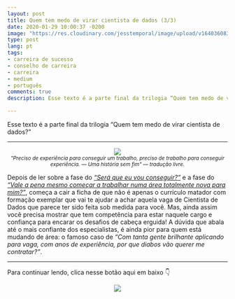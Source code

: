 ```yaml
---
layout: post
title: Quem tem medo de virar cientista de dados (3/3)
date: 2020-01-29 10:00:37 -0200
image: "https://res.cloudinary.com/jesstemporal/image/upload/v1640360835/covers/click-2_f4fsdc.png"
type: post
lang: pt
tags:
- carreira de sucesso
- conselho de carreira
- carreira
- medium
- português
comments: true
description: Esse texto é a parte final da trilogia “Quem tem medo de virar cientista de dados?"

---
```

Esse texto é a parte final da trilogia “Quem tem medo de virar cientista de dados?”

---

<center>
<img src="https://jtemporal.com/images/xp-job.png">
<br>
<small><i>"Preciso de experiência para conseguir um trabalho, preciso de trabalho para conseguir experiência. — Uma história sem fim" — tradução livre.</i></small>
</center>

Depois de ler sobre a fase do [_“Será que eu vou conseguir?”_](https://medium.com/databootcamp/quem-tem-medo-de-virar-cientista-de-dados-1-3-148ae98a01dd) e a fase do [_“Vale a pena mesmo começar a trabalhar numa área totalmente nova para mim?”_](https://medium.com/pizzadedados/quem-tem-medo-de-virar-cientista-de-dados-e0a32f45af1a), começa a cair a ficha de que não é apenas o currículo matador com formação exemplar que vai te ajudar a achar aquela vaga de Cientista de Dados que parece ter sido feita sob medida para você. Mas, ainda assim você precisa mostrar que tem competência para estar naquele cargo e confiança para encarar os desafios de cabeça erguida! A dúvida que abala até o mais confiante dos especialistas, é ainda pior para quem está mudando de área: o famoso caso de _“Com tanta gente brilhante aplicando para vaga, com anos de experiência, por que diabos vão querer me contratar?”_.

---

Para continuar lendo, clica nesse botão aqui em baixo 👇

<center>
<a href="https://medium.com/pizzadedados/quem-tem-medo-de-virar-cientista-de-dados-3-3-f46b118ae12a#1926">
<img src="https://res.cloudinary.com/jesstemporal/image/upload/v1640370979/clique-aqui-para-ler_zie2kp.png"/>
</a>
</center>